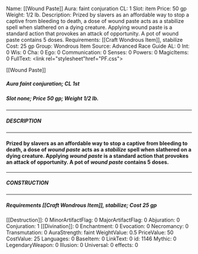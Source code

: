 Name: [[Wound Paste]]
Aura: faint conjuration
CL: 1
Slot: item
Price: 50 gp
Weight: 1/2 lb.
Description: Prized by slavers as an affordable way to stop a captive from bleeding to death, a dose of wound paste acts as a stabilize spell when slathered on a dying creature. Applying wound paste is a standard action that provokes an attack of opportunity. A pot of wound paste contains 5 doses.
Requirements: [[Craft Wondrous Item]], stabilize
Cost: 25 gp
Group: Wondrous Item
Source: Advanced Race Guide
AL: 0
Int: 0
Wis: 0
Cha: 0
Ego: 0
Communication: 0
Senses: 0
Powers: 0
MagicItems: 0
FullText: <link rel="stylesheet"href="PF.css"><div class="heading"><p class="alignleft">[[Wound Paste]]</p><div style="clear: both;"></div></div><div><h5><b>Aura </b>faint conjuration; <b>CL </b>1st</h5><h5><b>Slot </b>none; <b>Price </b>50 gp; <b>Weight </b>1/2 lb.</h5></div><hr/><div><h5><b>DESCRIPTION</b></h5></div><hr/><div><h4><p>Prized by slavers as an affordable way to stop a captive from bleeding to death, a dose of <i>wound paste</i> acts as a <i>stabilize</i> spell when slathered on a dying creature. Applying <i>wound paste</i> is a standard action that provokes an attack of opportunity. A pot of <i>wound paste</i> contains 5 doses.</p></h4></div><hr/><div><h5><b>CONSTRUCTION</b></h5></div><hr/><div><h5><b>Requirements </b>[[Craft Wondrous Item]], <i>stabilize</i>; <b>Cost </b>25 gp</h5></div>
[[Destruction]]: 0
MinorArtifactFlag: 0
MajorArtifactFlag: 0
Abjuration: 0
Conjuration: 1
[[Divination]]: 0
Enchantment: 0
Evocation: 0
Necromancy: 0
Transmutation: 0
AuraStrength: faint
WeightValue: 0.5
PriceValue: 50
CostValue: 25
Languages: 0
BaseItem: 0
LinkText: 0
id: 1146
Mythic: 0
LegendaryWeapon: 0
Illusion: 0
Universal: 0
effects: 0
